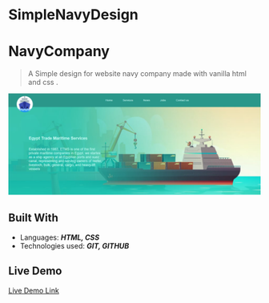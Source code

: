 # SimpleNavyDesign

# NavyCompany

> A Simple design for website navy company made with vanilla html and css .

![screenshot](images/app_screenshot.png)

## Built With

- Languages: _**HTML, CSS**_
- Technologies used: _**GIT, GITHUB**_


## Live Demo

[Live Demo Link](https://reem-lab.github.io/MyPortfolio/)